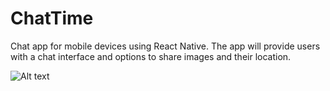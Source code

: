 # ChatTime

Chat app for mobile devices using React Native. The app will provide users with a chat interface and options to share images and their location.

![Alt text](/assets/chat-app.gif?raw=true 'ChatTime')
